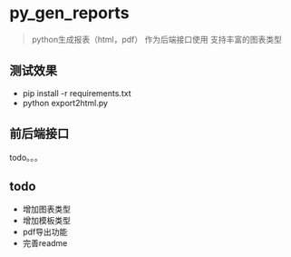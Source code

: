 # py_gen_reports
> python生成报表（html，pdf）
> 作为后端接口使用
> 支持丰富的图表类型

## 测试效果
* pip install -r requirements.txt
* python export2html.py

## 前后端接口
todo。。。

## todo
* 增加图表类型
* 增加模板类型
* pdf导出功能
* 完善readme
